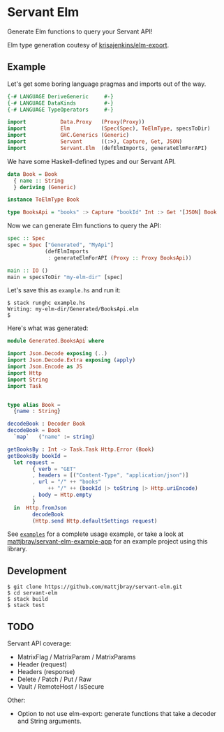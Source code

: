 # Servant Elm

Generate Elm functions to query your Servant API!

Elm type generation coutesy of [krisajenkins/elm-export](https://github.com/krisajenkins/elm-export).

## Example

Let's get some boring language pragmas and imports out of the way.

```haskell
{-# LANGUAGE DeriveGeneric     #-}
{-# LANGUAGE DataKinds         #-}
{-# LANGUAGE TypeOperators     #-}

import           Data.Proxy   (Proxy(Proxy))
import           Elm          (Spec(Spec), ToElmType, specsToDir)
import           GHC.Generics (Generic)
import           Servant      ((:>), Capture, Get, JSON)
import           Servant.Elm  (defElmImports, generateElmForAPI)
```

We have some Haskell-defined types and our Servant API.

```haskell
data Book = Book
  { name :: String
  } deriving (Generic)

instance ToElmType Book

type BooksApi = "books" :> Capture "bookId" Int :> Get '[JSON] Book
```

Now we can generate Elm functions to query the API:

```haskell
spec :: Spec
spec = Spec ["Generated", "MyApi"]
            (defElmImports
             : generateElmForAPI (Proxy :: Proxy BooksApi))

main :: IO ()
main = specsToDir "my-elm-dir" [spec]
```

Let's save this as `example.hs` and run it:

```
$ stack runghc example.hs
Writing: my-elm-dir/Generated/BooksApi.elm
$
```

Here's what was generated:

```elm
module Generated.BooksApi where

import Json.Decode exposing (..)
import Json.Decode.Extra exposing (apply)
import Json.Encode as JS
import Http
import String
import Task


type alias Book =
  {name : String}

decodeBook : Decoder Book
decodeBook = Book
  `map`   ("name" := string)

getBooksBy : Int -> Task.Task Http.Error (Book)
getBooksBy bookId =
  let request =
        { verb = "GET"
        , headers = [("Content-Type", "application/json")]
        , url = "/" ++ "books"
             ++ "/" ++ (bookId |> toString |> Http.uriEncode)
        , body = Http.empty
        }
  in  Http.fromJson
        decodeBook
        (Http.send Http.defaultSettings request)
```

See [`examples`](examples) for a complete usage example, or take a look at
[mattjbray/servant-elm-example-app](https://github.com/mattjbray/servant-elm-example-app)
for an example project using this library.

## Development

```
$ git clone https://github.com/mattjbray/servant-elm.git
$ cd servant-elm
$ stack build
$ stack test
```

## TODO

Servant API coverage:

* MatrixFlag / MatrixParam / MatrixParams
* Header (request)
* Headers (response)
* Delete / Patch / Put / Raw
* Vault / RemoteHost / IsSecure

Other:

* Option to not use elm-export: generate functions that take a decoder and
  String arguments.
